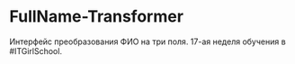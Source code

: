 # FullName-Transformer
Интерфейс преобразования ФИО на три поля. 17-ая неделя обучения в #ITGirlSchool.

